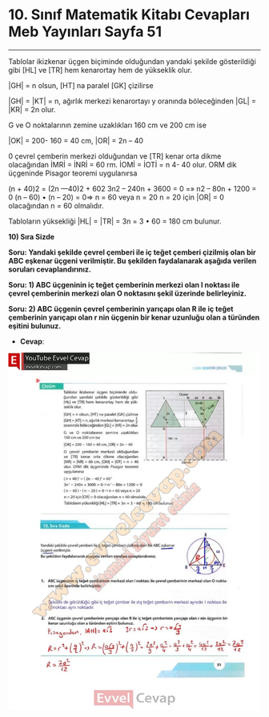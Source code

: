 # 10. Sınıf Matematik Kitabı Cevapları Meb Yayınları Sayfa 51

---

Tablolar ikizkenar üçgen biçiminde olduğundan yandaki şekilde gösterildiği gibi [HL] ve [TR] hem kenarortay hem de yükseklik olur.

 |GH| = n olsun, [HT] na paralel [GK] çizilirse

 |GH| = |KT| = n, ağırlık merkezi kenarortayı y oranında böleceğinden |GL| = |KR| = 2n olur.

 G ve O noktalarının zemine uzaklıkları 160 cm ve 200 cm ise

 |OK| = 200- 160 = 40 cm, |OR| = 2n – 40

 0 çevrel çemberin merkezi olduğundan ve [TR] kenar orta dikme olacağından İMRİ = İNRİ = 60 rm. İOMİ = İOTİ = n 4- 40 olur. ORM dik üçgeninde Pisagor teoremi uygulanırsa

 (n + 40)2 = (2n —40)2 + 602 3n2 – 240n + 3600 = 0 =» n2 – 80n + 1200 = 0 (n – 60) • (n – 20) = 0=> n = 60 veya n = 20 n = 20 için |OR| = 0 olacağından n = 60 olmalıdır.

 Tabloların yüksekliği |HL| = |TR| = 3n = 3 • 60 = 180 cm bulunur.

**10) Sıra Sizde**

**Soru: Yandaki şekilde çevrel çemberi ile iç teğet çemberi çizilmiş olan bir ABC eşkenar üçgeni verilmiştir. Bu şekilden faydalanarak aşağıda verilen soruları cevaplandırınız.**

**Soru: 1) ABC üçgeninin iç teğet çemberinin merkezi olan I noktası ile çevrel çemberinin merkezi olan O noktasını şekil üzerinde belirleyiniz.**

**Soru: 2) ABC üçgenin çevrel çemberinin yarıçapı olan R ile iç teğet çemberinin yarıçapı olan r nin üçgenin bir kenar uzunluğu olan a türünden eşitini bulunuz.**

-   **Cevap**:

![Image 1](./image_1.webp)